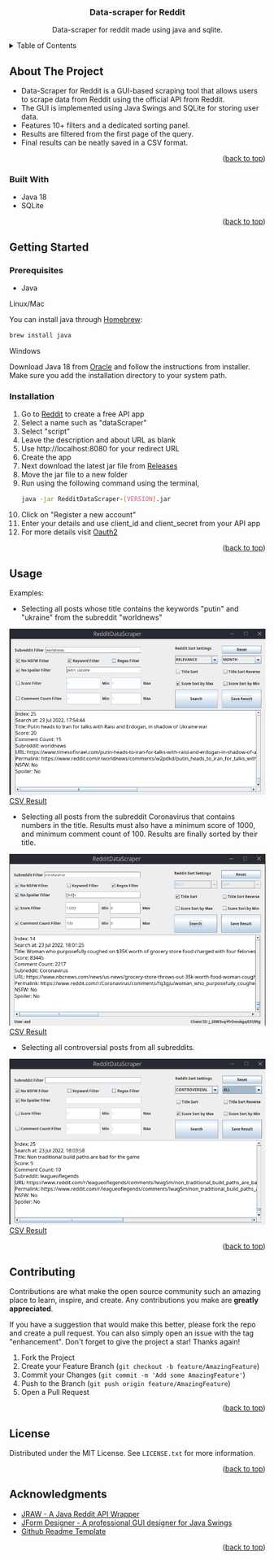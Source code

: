 <h3 align="center">Data-scraper for Reddit</h3>
  <p align="center">
    Data-scraper for reddit made using java and sqlite. 
  </p>

<!-- TABLE OF CONTENTS -->
<details>
  <summary>Table of Contents</summary>
  <ol>
    <li>
      <a href="#about-the-project">About The Project</a>
      <ul>
        <li><a href="#built-with">Built With</a></li>
      </ul>
    </li>
    <li>
      <a href="#getting-started">Getting Started</a>
      <ul>
        <li><a href="#prerequisites">Prerequisites</a></li>
        <li><a href="#installation">Installation</a></li>
      </ul>
    </li>
    <li><a href="#usage">Usage</a></li>
    <li><a href="#contributing">Contributing</a></li>
    <li><a href="#license">License</a></li>
    <li><a href="#acknowledgments">Acknowledgments</a></li>
  </ol>
</details>



<!-- ABOUT THE PROJECT -->
## About The Project

* Data-Scraper for Reddit is a GUI-based scraping tool that allows users to scrape data from Reddit using the official API from Reddit.
* The GUI is implemented using Java Swings and SQLite for storing user data.
* Features 10+ filters and a dedicated sorting panel.
* Results are filtered from the first page of the query.
* Final results can be neatly saved in a CSV format.


<p align="right">(<a href="#top">back to top</a>)</p>



### Built With

* Java 18
* SQLite

<p align="right">(<a href="#top">back to top</a>)</p>



<!-- GETTING STARTED -->
## Getting Started
### Prerequisites

* Java

Linux/Mac

You can install java through [Homebrew](https://brew.sh/):
  ```sh
  brew install java 
  ```

Windows

Download Java 18 from [Oracle](https://www.oracle.com/java/technologies/javase/jdk18-archive-downloads.html)
and follow the instructions from installer. Make sure you add the installation directory to your system path.

### Installation

1. Go to [Reddit](https://www.reddit.com/prefs/apps) to create a free API app
2. Select a name such as "dataScraper"
3. Select "script"
4. Leave the description and about URL as blank
5. Use http://localhost:8080 for your redirect URL
6. Create the app
7. Next download the latest jar file from [Releases](https://github.com/amoghmc/dataScraper/releases)
8. Move the jar file to a new folder
9. Run using the following command using the terminal,
   ```sh
   java -jar RedditDataScraper-[VERSION].jar 
   ```
10. Click on "Register a new account"
11. Enter your details and use client_id and client_secret from your API app
12. For more details visit [Oauth2](https://github.com/reddit-archive/reddit/wiki/oauth2)
<p align="right">(<a href="#top">back to top</a>)</p>



<!-- USAGE EXAMPLES -->
## Usage

Examples:
* Selecting all posts whose title contains the keywords "putin" and "ukraine" from the subreddit "worldnews"

![example_1](Screenshots/example_1.png?raw=true)
[CSV Result](Results/result_1.csv)

* Selecting all posts from the subreddit Coronavirus that contains numbers in the title. Results must also have a minimum score of 1000, and minimum comment count of 100.
Results are finally sorted by their title.

![example_1](Screenshots/example_2.png?raw=true)
[CSV Result](Results/result_2.csv)

* Selecting all controversial posts from all subreddits. 

![example_1](Screenshots/example_3.png?raw=true)
[CSV Result](Results/result_3.csv)

<p align="right">(<a href="#top">back to top</a>)</p>


<!-- CONTRIBUTING -->
## Contributing

Contributions are what make the open source community such an amazing place to learn, inspire, and create. Any contributions you make are **greatly appreciated**.

If you have a suggestion that would make this better, please fork the repo and create a pull request. You can also simply open an issue with the tag "enhancement".
Don't forget to give the project a star! Thanks again!

1. Fork the Project
2. Create your Feature Branch (`git checkout -b feature/AmazingFeature`)
3. Commit your Changes (`git commit -m 'Add some AmazingFeature'`)
4. Push to the Branch (`git push origin feature/AmazingFeature`)
5. Open a Pull Request

<p align="right">(<a href="#top">back to top</a>)</p>



<!-- LICENSE.txt -->
## License

Distributed under the MIT License. See `LICENSE.txt` for more information.

<p align="right">(<a href="#top">back to top</a>)</p>

<!-- ACKNOWLEDGMENTS -->
## Acknowledgments

* [JRAW - A Java Reddit API Wrapper](https://github.com/mattbdean/JRAW)
* [JForm Designer - A professional GUI designer for Java Swings](https://www.formdev.com/)
* [Github Readme Template](https://github.com/othneildrew/Best-README-Template)

<p align="right">(<a href="#top">back to top</a>)</p>



<!-- MARKDOWN LINKS & IMAGES -->
<!-- https://www.markdownguide.org/basic-syntax/#reference-style-links -->
[contributors-shield]: https://img.shields.io/github/contributors/amoghmc/dataScraper.svg?style=for-the-badge
[contributors-url]: https://github.com/amoghmc/dataScraper/graphs/contributors
[forks-shield]: https://img.shields.io/github/forks/amoghmc/dataScraper.svg?style=for-the-badge
[forks-url]: https://github.com/amoghmc/dataScraper/network/members
[stars-shield]: https://img.shields.io/github/stars/amoghmc/dataScraper.svg?style=for-the-badge
[stars-url]: https://github.com/amoghmc/dataScraper/stargazers
[issues-shield]: https://img.shields.io/github/issues/amoghmc/dataScraper.svg?style=for-the-badge
[issues-url]: https://github.com/amoghmc/dataScraper/issues
[license-shield]: https://img.shields.io/github/license/amoghmc/dataScraper.svg?style=for-the-badge
[license-url]: https://github.com/amoghmc/dataScraper/blob/master/LICENSE.txt
[linkedin-shield]: https://img.shields.io/badge/-LinkedIn-black.svg?style=for-the-badge&logo=linkedin&colorB=555
[linkedin-url]: https://linkedin.com/in/linkedin_username
[product-screenshot]: images/screenshot.png
[Next.js]: https://img.shields.io/badge/next.js-000000?style=for-the-badge&logo=nextdotjs&logoColor=white
[Next-url]: https://nextjs.org/
[React.js]: https://img.shields.io/badge/React-20232A?style=for-the-badge&logo=react&logoColor=61DAFB
[React-url]: https://reactjs.org/
[Vue.js]: https://img.shields.io/badge/Vue.js-35495E?style=for-the-badge&logo=vuedotjs&logoColor=4FC08D
[Vue-url]: https://vuejs.org/
[Angular.io]: https://img.shields.io/badge/Angular-DD0031?style=for-the-badge&logo=angular&logoColor=white
[Angular-url]: https://angular.io/
[Svelte.dev]: https://img.shields.io/badge/Svelte-4A4A55?style=for-the-badge&logo=svelte&logoColor=FF3E00
[Svelte-url]: https://svelte.dev/
[Laravel.com]: https://img.shields.io/badge/Laravel-FF2D20?style=for-the-badge&logo=laravel&logoColor=white
[Laravel-url]: https://laravel.com
[Bootstrap.com]: https://img.shields.io/badge/Bootstrap-563D7C?style=for-the-badge&logo=bootstrap&logoColor=white
[Bootstrap-url]: https://getbootstrap.com
[JQuery.com]: https://img.shields.io/badge/jQuery-0769AD?style=for-the-badge&logo=jquery&logoColor=white
[JQuery-url]: https://jquery.com 
